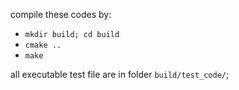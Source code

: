 compile these codes by:
- `mkdir build; cd build`
- `cmake ..`
- `make`

all executable test file are in folder `build/test_code/`;